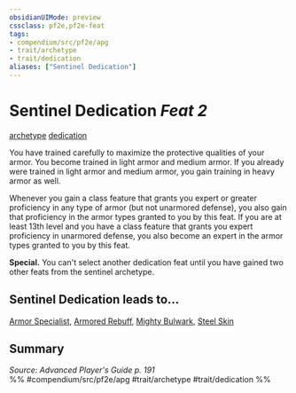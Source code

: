 ```yaml
---
obsidianUIMode: preview
cssclass: pf2e,pf2e-feat
tags:
- compendium/src/pf2e/apg
- trait/archetype
- trait/dedication
aliases: ["Sentinel Dedication"]
---
```

# Sentinel Dedication  *Feat 2*  
[archetype](../../rules/traits/archetype.md)  [dedication](../../rules/traits/dedication.md)  


You have trained carefully to maximize the protective qualities of your armor. You become trained in light armor and medium armor. If you already were trained in light armor and medium armor, you gain training in heavy armor as well.

Whenever you gain a class feature that grants you expert or greater proficiency in any type of armor (but not unarmored defense), you also gain that proficiency in the armor types granted to you by this feat. If you are at least 13th level and you have a class feature that grants you expert proficiency in unarmored defense, you also become an expert in the armor types granted to you by this feat.

**Special.** You can't select another dedication feat until you have gained two other feats from the sentinel archetype.

## Sentinel Dedication leads to...

[Armor Specialist](armor-specialist-apg.md), [Armored Rebuff](armored-rebuff-apg.md), [Mighty Bulwark](mighty-bulwark-apg.md), [Steel Skin](steel-skin-apg.md)

## Summary

*Source: Advanced Player's Guide p. 191*  
%% #compendium/src/pf2e/apg #trait/archetype #trait/dedication %%